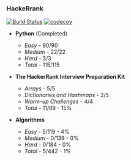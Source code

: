 ### HackeRrank

[![Build Status](https://travis-ci.com/Razor-87/hackerrank.svg?branch=master)](https://travis-ci.com/Razor-87/hackerrank)
[![codecov](https://codecov.io/gh/Razor-87/hackerrank/branch/master/graph/badge.svg)](https://codecov.io/gh/Razor-87/hackerrank)

- **Python** (Completed)
    - *Easy* - 90/90
    - *Medium* - 22/22
    - *Hard* - 3/3
    - *Total* - 115/115

- **The HackerRank Interview Preparation Kit**
    - *Arrays* - 5/5
    - *Dictionaries and Hashmaps* - 2/5
    - *Warm-up Challenges* - 4/4
    - *Total* - 11/69 - 15%

 - **Algorithms** 
    - *Easy* - 5/119 - 4%
    - *Medium* - 0/139 - 0%
    - *Hard* - 0/184 - 0%
    - *Total* - 5/442 - 1%
